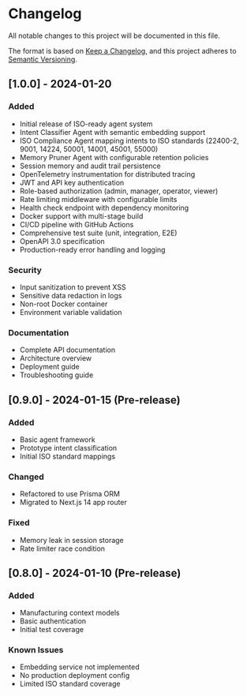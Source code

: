 # Changelog

All notable changes to this project will be documented in this file.

The format is based on [Keep a Changelog](https://keepachangelog.com/en/1.0.0/),
and this project adheres to [Semantic Versioning](https://semver.org/spec/v2.0.0.html).

## [1.0.0] - 2024-01-20

### Added
- Initial release of ISO-ready agent system
- Intent Classifier Agent with semantic embedding support
- ISO Compliance Agent mapping intents to ISO standards (22400-2, 9001, 14224, 50001, 14001, 45001, 55000)
- Memory Pruner Agent with configurable retention policies
- Session memory and audit trail persistence
- OpenTelemetry instrumentation for distributed tracing
- JWT and API key authentication
- Role-based authorization (admin, manager, operator, viewer)
- Rate limiting middleware with configurable limits
- Health check endpoint with dependency monitoring
- Docker support with multi-stage build
- CI/CD pipeline with GitHub Actions
- Comprehensive test suite (unit, integration, E2E)
- OpenAPI 3.0 specification
- Production-ready error handling and logging

### Security
- Input sanitization to prevent XSS
- Sensitive data redaction in logs
- Non-root Docker container
- Environment variable validation

### Documentation
- Complete API documentation
- Architecture overview
- Deployment guide
- Troubleshooting guide

## [0.9.0] - 2024-01-15 (Pre-release)

### Added
- Basic agent framework
- Prototype intent classification
- Initial ISO standard mappings

### Changed
- Refactored to use Prisma ORM
- Migrated to Next.js 14 app router

### Fixed
- Memory leak in session storage
- Rate limiter race condition

## [0.8.0] - 2024-01-10 (Pre-release)

### Added
- Manufacturing context models
- Basic authentication
- Initial test coverage

### Known Issues
- Embedding service not implemented
- No production deployment config
- Limited ISO standard coverage